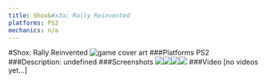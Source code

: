 ```yaml
---
title: Shox&#x3a; Rally Reinvented
platforms: PS2
mechanics: n/a
---
```

#Shox: Rally Reinvented
![game cover art](//images.igdb.com/igdb/image/upload/t_cover_big/rmtejw1sfzxfqbmzwc8q.jpg "Logo Title Text 1")
###Platforms
PS2
###Description:
undefined
###Screenshots
<a target="_blank" href="//images.igdb.com/igdb/image/upload/t_cover_big/h2y01xo2mcltfa3zwsfw.jpg"><img src="//images.igdb.com/igdb/image/upload/t_thumb/h2y01xo2mcltfa3zwsfw.jpg"/></a><a target="_blank" href="//images.igdb.com/igdb/image/upload/t_cover_big/asovrm0d4bbhjss5tbbh.jpg"><img src="//images.igdb.com/igdb/image/upload/t_thumb/asovrm0d4bbhjss5tbbh.jpg"/></a><a target="_blank" href="//images.igdb.com/igdb/image/upload/t_cover_big/qxz42gtimhgyz6r9wgpb.jpg"><img src="//images.igdb.com/igdb/image/upload/t_thumb/qxz42gtimhgyz6r9wgpb.jpg"/></a><a target="_blank" href="//images.igdb.com/igdb/image/upload/t_cover_big/olj0qyarkrwntoimequw.jpg"><img src="//images.igdb.com/igdb/image/upload/t_thumb/olj0qyarkrwntoimequw.jpg"/></a>
###Video
[no videos yet...]
